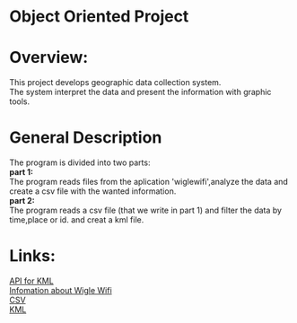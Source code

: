# Object Oriented Project

# Overview:
This project develops geographic data collection system. <br /> 
The system interpret the data and present the information with graphic tools.

# General Description
 The program is divided into two parts: <br />
**part 1:** <br /> 
The program reads files from the aplication 'wiglewifi',analyze the data and create a csv file with the wanted information. <br />
**part 2:** <br /> 
The program reads a csv file (that we write in part 1) and filter the data by time,place or id. and creat a kml file. <br />

# Links:
<a href=https://labs.micromata.de/projects/jak/kml-in-the-java-world.html>API for KML</a> <br />
<a href=https://wigle.net/>Infomation about Wigle Wifi </a> <br />
<a href=https://en.wikipedia.org/wiki/Comma-separated_values>CSV </a> <br />
<a href=https://en.wikipedia.org/wiki/Keyhole_Markup_Language>KML </a> <br />
